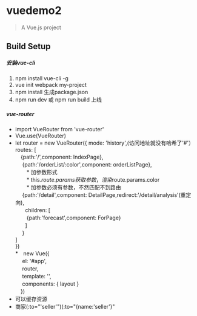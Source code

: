 # vuedemo2

> A Vue.js project

## Build Setup

##### 安装vue-cli
 1. npm install vue-cli -g
 2. vue init webpack my-project
 3. npm install 生成package.json
 4. npm run dev 或 npm run build 上线

##### vue-router
* import VueRouter from 'vue-router'
* Vue.use(VueRouter)
* let router = new VueRouter({
	mode: 'history',(访问地址就没有哈希了'#'）<br>
	routes: [<br>
	  　{path:'/',component: IndexPage},<br>
	  　{path:'/orderList/:color',component: orderListPage},<br>
     　* 加参数形式<br>
     　* this.$route.params获取参数，渲染$route.params.color<br>
     　* 加参数必须有参数，不然匹配不到路由<br>
	  　{path:'/detail',component: DetailPage,redirect:'/detail/analysis'(重定向),<br>
	   　 children: [<br>
	      　{path:'forecast',component: ForPage}<br>
	    　]<br>
	  　}<br>
	]<br>
})<br>
*　new Vue({<br>
  　el: '#app',<br>
  　router,<br>
  　template: '<layout/>',<br>
  　components: { layout }<br>
　})<br>
* <router-view :seller="seller"></router-view> <keep-alive></keep-alive>可以缓存资源
* <router-link to="/seller">商家</router-link>(:to="'seller'")(:to="{name:'seller'}"
